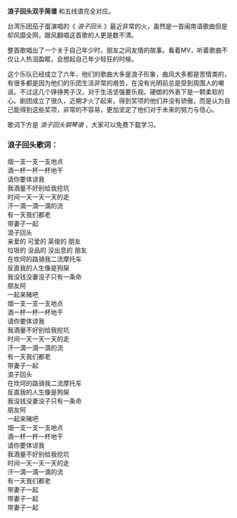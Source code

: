 

**浪子回头双手简谱** 和五线谱完全对应。

台湾乐团茄子蛋演唱的《 _浪子回头_ 》最近非常的火，虽然是一首闽南语歌曲但是却风靡全网，跟风翻唱这首歌的人更是数不清。

整首歌唱出了一个关于自己年少时，朋友之间友情的故事。看着MV，听着歌曲不仅让人热泪盈眶，会想起自己年少轻狂的时候。

这个乐队已经成立了六年，他们的歌曲大多是浪子形象，曲风大多都是苦情类的，有很多都是因为他们的乐团生活非常的艰苦，在没有光明前总是受到周围人的嘲讽。不过这几个铮铮男子汉，对于生活坚强要乐观。硬朗的外表下是一颗柔软的心。剧团成立了很久，近期才火了起来，得到奖项的他们并没有骄傲，而是认为自己能得到这些奖项，非常的不容易，更加坚定了他们对于未来的努力与信心。

歌词下方是 _浪子回头钢琴谱_ ，大家可以免费下载学习。

### 浪子回头歌词：

烟一支一支一支地点  
酒一杯一杯一杯地干  
请你要体谅我  
我酒量不好别给我挖坑  
时间一天一天一天的走  
汗一滴一滴一滴的流  
有一天我们都老  
带妻子一起  
浪子回头  
亲爱的 可爱的 英俊的 朋友  
垃圾的 没品的 没出息的 朋友  
在坎坷的路骑我二流摩托车  
反直我的人生像是狗屎  
我没钱没妻没子只有一条命  
朋友阿  
一起来赌吧  
烟一支一支一支地点  
酒一杯一杯一杯地干  
请你要体谅我  
我酒量不好别给我挖坑  
时间一天一天一天的走  
汗一滴一滴一滴的流  
有一天我们都老  
带妻子一起  
浪子回头  
在坎坷的路骑我二流摩托车  
反直我的人生像是狗屎  
我没钱没妻没子只有一条命  
朋友阿  
一起来赌吧  
烟一支一支一支地点  
酒一杯一杯一杯地干  
请你要体谅我  
我酒量不好别给我挖坑  
时间一天一天一天的走  
汗一滴一滴一滴的流  
有一天我们都老  
带妻子一起  
带妻子一起  
带妻子一起

